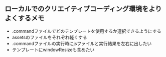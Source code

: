 ## ローカルでのクリエイティブコーディング環境をよりよくするメモ

- .commandファイルでどのテンプレートを使用するか選択できるようにする
- assetsのファイルをそれぞれ軽くする
- .commandファイルの実行時にjsファイルと実行結果を左右に出したい
- テンプレートにwindowResizeも含めたい